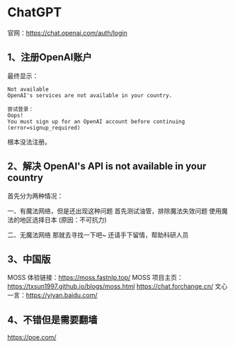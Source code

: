 # ChatGPT
官网：https://chat.openai.com/auth/login

## 1、注册OpenAI账户
最终显示：
```
Not available
OpenAI's services are not available in your country.

尝试登录：
Oops!
You must sign up for an OpenAI account before continuing (error=signup_required)
```
根本没法注册。

## 2、解决 OpenAI's API is not available in your country
首先分为两种情况：

一、有魔法网络，但是还出现这种问题
首先测试油管，排除魔法失效问题
使用魔法的地区选择日本 (原因：不可抗力)

二、无魔法网络
那就去寻找一下吧~
还请手下留情，帮助科研人员

## 3、中国版
MOSS 体验链接：https://moss.fastnlp.top/
MOSS 项目主页：https://txsun1997.github.io/blogs/moss.html
https://chat.forchange.cn/
文心一言：https://yiyan.baidu.com/

## 4、不错但是需要翻墙
https://poe.com/
